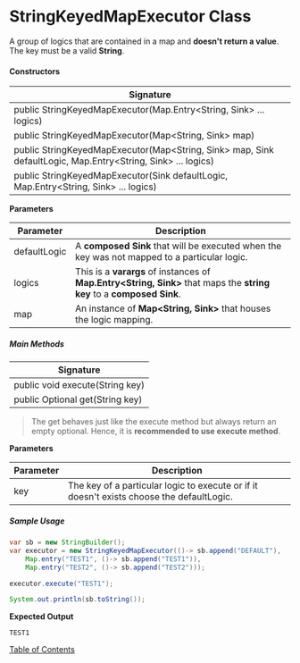 # StringKeyedMapExecutor Class

A group of logics that are contained in a map and **doesn't return a value**. The key must be a valid **String**.

#### Constructors

| Signature                                                    |
| ------------------------------------------------------------ |
| public StringKeyedMapExecutor(Map.Entry<String, Sink> ... logics) |
| public StringKeyedMapExecutor(Map<String, Sink> map)         |
| public StringKeyedMapExecutor(Map<String, Sink> map, Sink defaultLogic, Map.Entry<String, Sink> ... logics) |
| public StringKeyedMapExecutor(Sink defaultLogic, Map.Entry<String, Sink> ... logics) |

**Parameters**

| Parameter    | Description                                                  |
| ------------ | ------------------------------------------------------------ |
| defaultLogic | A **composed Sink** that will be executed when the key was not mapped to a particular logic. |
| logics       | This is a **varargs** of instances of **Map.Entry<String, Sink>** that maps the **string key** to a **composed Sink**. |
| map          | An instance of **Map<String, Sink>** that houses the logic mapping. |

##### Main Methods

| Signature                               |
| --------------------------------------- |
| public void execute(String key)         |
| public Optional<Object> get(String key) |

> The get behaves just like the execute method but always return an empty optional. Hence, it is **recommended to use execute method**.

**Parameters**

| Parameter | Description                                                  |
| --------- | ------------------------------------------------------------ |
| key       | The key of a particular logic to execute or if it doesn't exists choose the defaultLogic. |

##### Sample Usage

```java
var sb = new StringBuilder();
var executor = new StringKeyedMapExecutor(()-> sb.append("DEFAULT"),
    Map.entry("TEST1", ()-> sb.append("TEST1")),
    Map.entry("TEST2", ()-> sb.append("TEST2")));

executor.execute("TEST1");

System.out.println(sb.toString());
```

**Expected Output**

```
TEST1
```

[Table of Contents](USER_GUIDE_TOC.md)

